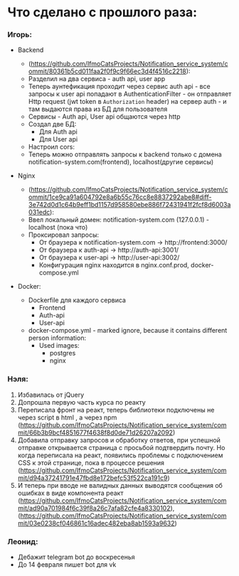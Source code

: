 # Что сделано с прошлого раза:

### Игорь:

+ Backend
    + (https://github.com/IfmoCatsProjects/Notification_service_system/commit/80361b5cd011faa2f0f9c9f66ec3d4f4516c2218):
    + Разделил на два сервиса - auth api, user app
    + Теперь аунтефикация проходит через сервис auth api - все запросы к user api попадают в AuthenticationFilter - он
      отправляет Http request (jwt token в `Authorization` header) на сервер auth - и там выдаются права из БД для
      пользователя
    + Сервисы - Auth api, User api общаются через http
    + Создал две БД:
        + Для Auth api
        + Для User api
    + Настроил cors:
    + Теперь можно отправлять запросы к backend только с домена notification-system.com(frontend), localhost(другие
      сервисы)

+ Nginx
    + (https://github.com/IfmoCatsProjects/Notification_service_system/commit/1ce9ca91a604792e8a6b55c76cc8e8837292abe8#diff-3e742d0d1c64b9eff1bd1157d958580ebe886f72431941f2fcf8d6003a031edc):
    + Ввел локальный домен: notification-system.com (127.0.0.1) - localhost (пока что)
    + Проксировал запросы:
        + От браузера к notification-system.com -> http://frontend:3000/
        + От браузера к auth-api -> http://auth-api:3001/
        + От браузера к user-api -> http://user-api:3002/
        + Конфигурация nginx находится в nginx.conf.prod, docker-compose.yml

+ Docker:
    + Dockerfile для каждого сервиса
        + Frontend
        + Auth-api
        + User-api
    + docker-compose.yml - marked ignore, because it contains different person information:
        + Used images:
            + postgres
            + nginx

### Нэля:

1. Избавилась от jQuery
2. Допрошла первую часть курса по реакту
3. Переписала фронт на реакт, теперь библиотеки подключены не через script в html , а через
   npm (https://github.com/IfmoCatsProjects/Notification_service_system/commit/66b3b9bcf4851677f4638f8d0de71d26207a2092)
4. Добавила отправку запросов и обработку ответов, при успешной отправке открывается страница с просьбой подтвердить
   почту. Но когда переписала на реакт, появились проблемы с подключением CSS к этой странице, пока в процессе
   решения (https://github.com/IfmoCatsProjects/Notification_service_system/commit/d94a37241791e47fbd8e172befc53f522ca191c9)
5. И теперь при вводе не валидных данных выводятся сообщения об ошибках в виде компонента
   реакт (https://github.com/IfmoCatsProjects/Notification_service_system/commit/ad90a701984f6c39f8a26c7afa82cfe4a8330102), (https://github.com/IfmoCatsProjects/Notification_service_system/commit/03e0238cf046861c16adec482eba8ab1593a9632)

### Леонид:

+ Дебажит telegram bot до воскресенья
+ До 14 февраля пишет bot для vk
